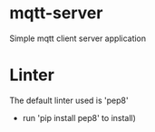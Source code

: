# mqtt-server
Simple mqtt client server application

# Linter
The default linter used is 'pep8'
- run 'pip install pep8' to install)